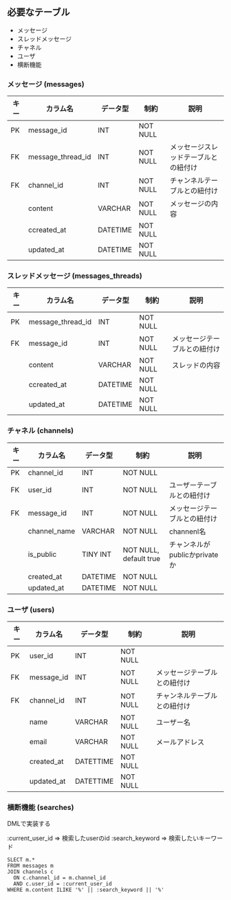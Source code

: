 ## 必要なテーブル

- メッセージ
- スレッドメッセージ
- チャネル
- ユーザ
- 横断機能

### メッセージ (messages)

| キー | カラム名          | データ型 | 制約     | 説明                                 |
| ---- | ----------------- | -------- | -------- | ------------------------------------ |
| PK   | message_id        | INT      | NOT NULL |                                      |
| FK   | message_thread_id | INT      | NOT NULL | メッセージスレッドテーブルとの紐付け |
| FK   | channel_id        | INT      | NOT NULL | チャンネルテーブルとの紐付け         |
|      | content           | VARCHAR  | NOT NULL | メッセージの内容                     |
|      | ccreated_at       | DATETIME | NOT NULL |                                      |
|      | updated_at        | DATETIME | NOT NULL |                                      |

### スレッドメッセージ (messages_threads)

| キー | カラム名          | データ型 | 制約     | 説明                         |
| ---- | ----------------- | -------- | -------- | ---------------------------- |
| PK   | message_thread_id | INT      | NOT NULL |                              |
| FK   | message_id        | INT      | NOT NULL | メッセージテーブルとの紐付け |
|      | content           | VARCHAR  | NOT NULL | スレッドの内容               |
|      | ccreated_at       | DATETIME | NOT NULL |                              |
|      | updated_at        | DATETIME | NOT NULL |                              |

### チャネル (channels)

| キー | カラム名     | データ型 | 制約                   | 説明                          |
| ---- | ------------ | -------- | ---------------------- | ----------------------------- |
| PK   | channel_id   | INT      | NOT NULL               |                               |
| FK   | user_id      | INT      | NOT NULL               | ユーザーテーブルとの紐付け    |
| FK   | message_id   | INT      | NOT NULL               | メッセージテーブルとの紐付け  |
|      | channel_name | VARCHAR  | NOT NULL               | channenl名                    |
|      | is_public    | TINY INT | NOT NULL, default true | チャンネルがpublicかprivateか |
|      | created_at   | DATETIME | NOT NULL               |                               |
|      | updated_at   | DATETIME | NOT NULL               |                               |

### ユーザ (users)

| キー | カラム名   | データ型  | 制約     | 説明                         |
| ---- | ---------- | --------- | -------- | ---------------------------- |
| PK   | user_id    | INT       | NOT NULL |                              |
| FK   | message_id | INT       | NOT NULL | メッセージテーブルとの紐付け |
| FK   | channel_id | INT       | NOT NULL | チャンネルテーブルとの紐付け |
|      | name       | VARCHAR   | NOT NULL | ユーザー名                   |
|      | email      | VARCHAR   | NOT NULL | メールアドレス               |
|      | created_at | DATETTIME | NOT NULL |                              |
|      | updated_at | DATETTIME | NOT NULL |                              |


### 横断機能 (searches)

DMLで実装する

:current_user_id => 検索したuserのid
:search_keyword => 検索したいキーワード

```:sql
SLECT m.*
FROM messages m
JOIN channels c
  ON c.channel_id = m.channel_id
  AND c.user_id = :current_user_id
WHERE m.content ILIKE '%' || :search_keyword || '%'
```
